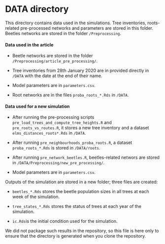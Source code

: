 # DATA directory

This directory contains data used in the simulations. Tree inventories, roots-related pre-processed networks and parameters are stored in this folder. Beetles networks are stored in the folder `/Preprocessing`.

#### Data used in the article

- Beetle networks are stored in the folder `/Preprocessing/article_pre_processing/`.

- Tree inventories from 28th January 2020 are in provided directly in `/DATA` with the date at the end of their name.

- Model parameters are in `parameters.csv`.

- Root networks are in the files `proba_roots_*.Rds` in `/DATA`.

#### Data used for a new simulation

- After running the pre-processing scripts `pre_load_trees_and_compute_tree_heights.R` and `pre_roots_vs_routes.R`, it stores a new tree inventory and a dataset `elms_distances_roots*.Rds` in `/DATA`.

- After running `pre_neighbourhoods_proba_roots.R`, a dataset `proba_roots_*.Rds` is stored in `/DATA/roots`.

- After running `pre_network_beetles.R`, beetles-related networs are stored in `/DATA/Preprocessing/new_pre_processing/`.

- Model parameters are in `parameters.csv`.

Outputs of the simulation are stored in a new folder; three files are created:

- `beetles_*.Rds` stores the beetle population sizes in all trees at each week of the simulation.

- `tree_states_*.Rds` stores the status of trees at each year of the simulation.

- `ic.Rds`is the initial condition used for the simulation.


We did not package such results in the repository, so this file is here only to ensure that the directory is generated when you clone the repository.

